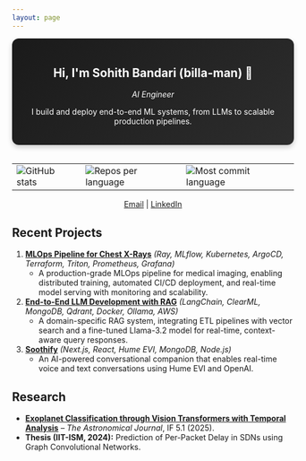 ```yaml
---
layout: page
---
```


<div style="
  background: linear-gradient(135deg, #1a1a1a, #2d2d2d);
  color: white;
  padding: 20px 20px 20px 20px;
  text-align: center;
  border-radius: 12px;
  box-shadow: 0 4px 10px rgba(0,0,0,0.2);
">
  <h2>Hi, I'm Sohith Bandari (<b>billa-man</b>) 👋</h2>
  <p><i>AI Engineer</i></p>
  <p>I build and deploy end-to-end ML systems, from LLMs to scalable production pipelines.</p>
</div>


<br>

<table align="center">
  <tr>
    <td><img src="https://github-profile-summary-cards.vercel.app/api/cards/stats?username=Billa-Man&theme=discord_old_blurple" alt="GitHub stats"></td>
    <td><img src="https://github-profile-summary-cards.vercel.app/api/cards/repos-per-language?username=Billa-Man&theme=discord_old_blurple" alt="Repos per language"></td>
    <td><img src="https://github-profile-summary-cards.vercel.app/api/cards/most-commit-language?username=Billa-Man&theme=discord_old_blurple" alt="Most commit language"></td>
  </tr>
</table>


<div align="center">
   <a href="mailto:sohith.bandari@gmail.com">Email</a> | 
   <a href="https://linkedin.com/in/sohithbandari">LinkedIn</a>
</div>


<h2>Recent Projects</h2>

<ol>
  <li>
    <a href="https://github.com/theomthakur/ece-gy-9183-group19"><b>MLOps Pipeline for Chest X-Rays</b></a>
    <em>(Ray, MLflow, Kubernetes, ArgoCD, Terraform, Triton, Prometheus, Grafana)</em>
    <ul>
      <li>A production-grade MLOps pipeline for medical imaging, enabling distributed training, automated CI/CD deployment, and real-time model serving with monitoring and scalability.</li>
    </ul>
  </li>

  <li>
    <a href="https://github.com/kushagrayadv/ai-rag-system"><b>End-to-End LLM Development with RAG</b></a>
    <em>(LangChain, ClearML, MongoDB, Qdrant, Docker, Ollama, AWS)</em>
    <ul>
      <li>A domain-specific RAG system, integrating ETL pipelines with vector search and a fine-tuned Llama-3.2 model for real-time, context-aware query responses.</li>
    </ul>
  </li>

  <li>
    <a href="https://github.com/Billa-Man/Soothify"><b>Soothify</b></a>
    <em>(Next.js, React, Hume EVI, MongoDB, Node.js)</em>
    <ul>
      <li>An AI-powered conversational companion that enables real-time voice and text conversations using Hume EVI and OpenAI.</li>
    </ul>
  </li>
</ol>

<h2>Research</h2>

<ul>
  <li>
    <a href="https://iopscience.iop.org/article/10.3847/1538-3881/ade99c"><b>Exoplanet Classification through Vision Transformers with Temporal Analysis</b></a> –
    <em>The Astronomical Journal</em>, IF 5.1 (2025).
  </li>
  <li>
    <b>Thesis (IIT-ISM, 2024):</b> Prediction of Per-Packet Delay in SDNs using Graph Convolutional Networks.
  </li>
</ul>